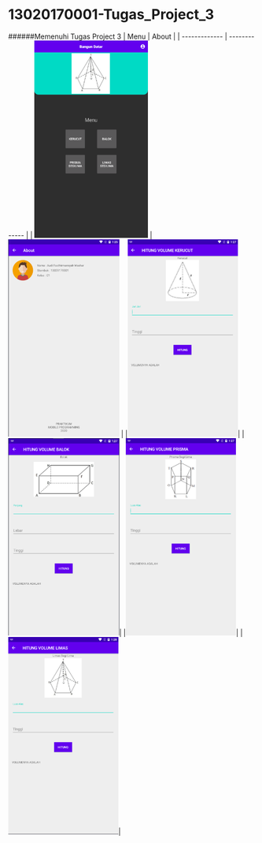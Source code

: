 # 13020170001-Tugas_Project_3
######Memenuhi Tugas Project 3
| Menu  | About |
| ------------- | ------------- |
| <img src="https://github.com/AudiFaathirmansyahMashar/13020170001-Tugas_Project_3/blob/master/menu.png" height="400px"/> | <img src="https://github.com/AudiFaathirmansyahMashar/13020170001-Tugas_Project_3/blob/master/about.png" height="400px"/>  |
|<img src="https://github.com/AudiFaathirmansyahMashar/13020170001-Tugas_Project_3/blob/master/kerucut.png" height="400px"/>|
|<img src="https://github.com/AudiFaathirmansyahMashar/13020170001-Tugas_Project_3/blob/master/balok.png" height="400px"/>|
|<img src="https://github.com/AudiFaathirmansyahMashar/13020170001-Tugas_Project_3/blob/master/prisma.png" height="400px"/>|
|<img src="https://github.com/AudiFaathirmansyahMashar/13020170001-Tugas_Project_3/blob/master/limas.png" height="400px"/>|
